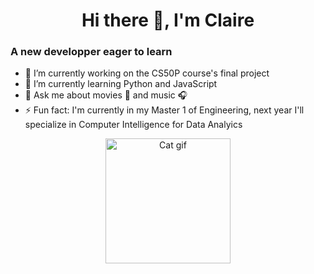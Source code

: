 
<h1 align="center"> Hi there 👋, I'm Claire </h1>

### A new developper eager to learn

- 🔭 I’m currently working on the CS50P course's final project
- 🌱 I’m currently learning Python and JavaScript
- 💬 Ask me about movies 🎥 and music 🎧
- ⚡ Fun fact: I'm currently in my Master 1 of Engineering, next year I'll specialize in Computer Intelligence for Data Analyics

<p align="center">
  <img src="https://media.tenor.com/dPLWf7LikXoAAAAC/typing-gif.gif" alt="Cat gif" title="Cat gif" width="200">
</p>

<!--
**Clair1234/Clair1234** is a ✨ _special_ ✨ repository because its `README.md` (this file) appears on your GitHub profile.

Here are some ideas to get you started:

- 🔭 I’m currently working on ...
- 🌱 I’m currently learning ...
- 👯 I’m looking to collaborate on ...
- 🤔 I’m looking for help with ...
- 💬 Ask me about ...
- 📫 How to reach me: ...
- 😄 Pronouns: ...
- ⚡ Fun fact: ...
-->
